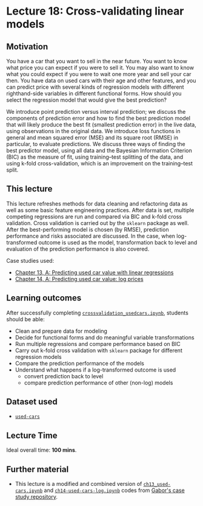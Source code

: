 # Lecture 18: Cross-validating linear models 

## Motivation

You have a car that you want to sell in the near future. You want to know what price you can expect if you were to sell it. You may also want to know what you could expect if you were to wait one more year and sell your car then. You have data on used cars with their age and other features, and you can predict price with several kinds of regression models with different righthand-side variables in different functional forms. How should you select the regression model that would give the best prediction?

We introduce point prediction versus interval prediction; we discuss the components of prediction error and how to find the best prediction model that will likely produce the best fit (smallest prediction error) in the live data, using observations in the original data. We introduce loss functions in general and mean squared error (MSE) and its square root (RMSE) in particular, to evaluate predictions. We discuss three ways of finding the best predictor model, using all data and the Bayesian Information Criterion (BIC) as the measure of fit, using training–test splitting of the data, and using k-fold cross-validation, which is an improvement on the training–test split.

## This lecture

This lecture refreshes methods for data cleaning and refactoring data as well as some basic feature engineering practices. After data is set, multiple competing regressions are run and compared via BIC and k-fold cross validation. Cross validation is carried out by the `sklearn` package as well. After the best-performing model is chosen (by RMSE), prediction performance and risks associated are discussed. In the case, when log-transformed outcome is used as the model, transformation back to level and evaluation of the prediction performance is also covered.

Case studies used:
  - [Chapter 13, A: Predicting used car value with linear regressions](https://gabors-data-analysis.com/casestudies/#ch13a-predicting-used-car-value-with-linear-regressions)
  - [Chapter 14, A: Predicting used car value: log prices](https://gabors-data-analysis.com/casestudies/#ch14a-predicting-used-car-value-log-prices)

## Learning outcomes
After successfully completing [`crossvalidation_usedcars.ipynb`](https://github.com/gabors-data-analysis/da-coding-python/blob/main/lecture18-cross-validation/crossvalidation_usedcars.ipynb), students should be able:

  - Clean and prepare data for modeling
  - Decide for functional forms and do meaningful variable transformations
  - Run multiple regressions and compare performance based on BIC
  - Carry out k-fold cross validation with `sklearn` package for different regression models
  - Compare the prediction performance of the models
  - Understand what happens if a log-transformed outcome is used
    - convert prediction back to level
    - compare prediction performance of other (non-log) models 

## Dataset used

- [`used-cars`](https://gabors-data-analysis.com/datasets/#used-cars)

## Lecture Time

Ideal overall time: **100 mins**.


## Further material

  - This lecture is a modified and combined version of [`ch13_used-cars.ipynb`](https://github.com/gabors-data-analysis/da_case_studies/blob/master/ch13-used-cars-reg/ch13_used-cars.ipynb) and [`ch14-used-cars-log.ipynb`](https://github.com/gabors-data-analysis/da_case_studies/blob/master/ch14-used-cars-log/ch14-used-cars-log.ipynb) codes from [Gabor's case study repository](https://github.com/gabors-data-analysis/da_case_studies).

